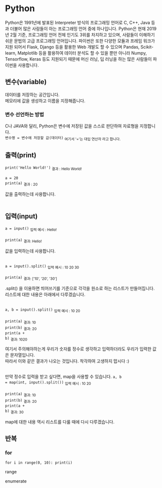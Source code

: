 # Python

Python은 1991년에 발표된 Interpreter 방식의 프로그래밍 언어로 C, C++, Java 등과 더불어 많은 사람들이 아는 프로그래밍 언어 중에 하나입니다. Python은 현재 2019년 2월 기준, 프로그래밍 언어 전체 인기도 3위를 차지하고 있으며, 사람들이 이해하기 쉬운 문법의 고급 프로그래밍 언어입니다. 파이썬은 또한 다양한 모듈과 프레임 워크가 지원 되어서 Flask, Django 등을 활용한 Web 개발도 할 수 있으며 Pandas, Scikit-learn, Matplotlib 등을 활용하여 데이터 분석도 할 수 있을 뿐만 아니라 Numpy, Tensorflow, Keras 등도 지원되기 때문에 머신 러닝, 딥 러닝을 하는 많은 사람들이 파이썬을 사용합니다.
<br/>

## 변수(variable)
  데이터를 저장하는 공간입니다. <br/>
  메모리에 값을 생성하고 이름을 지정해줍니다. <br/>

### 변수 선언하는 방법
  C나 JAVA와 달리, Python은 변수에 저장된 값을 스스로 판단하여 자료형을 지정합니다. <br/>
<code>변수명 = 변수에 저장할 값(데이터)</code> <sub>여기서 '='는 대입 연산자 라고 합니다. </sub> <br/>
  
## 출력(print)
<code>print('Hello World!')</code> <sub>결과 : Hello World! </sub> <br/><br/>
<code>a = 20</code> <br/>
<code>print(a)</code> <sub>결과 : 20 </sub> <br/>

값을 출력하는데 사용합니다. <br/><br/>

## 입력(input)
<code>a = input()</code> <sub>입력 예시 : Hello! </sub> <br/><br/>
<code>print(a)</code> <sub>결과: Hello! </sub> <br/>

값을 입력하는데 사용합니다. <br/><br/>

<code>a = input().split()</code> <sub>입력 예시 : 10 20 30 </sub> <br/><br/>
<code>print(a)</code> <sub>결과: ['10', '20', '30'] </sub> <br/>

.split() 을 이용하면 띄어쓰기를 기준으로 각각을 원소로 하는 리스트가 만들어집니다. <br/>
리스트에 대한 내용은 아래에서 다루겠습니다. <br/><br/>

<code>a, b = input().split()</code> <sub>입력 예시 : 10 20 </sub> <br/><br/>
<code>print(a)</code> <sub>결과: 10  </sub> <br/>
<code>print(b)</code> <sub>결과: 20  </sub> <br/>
<code>print(a + b)</code> <sub>결과: 1020  </sub> <br/>

여기서 주의해야하는게 우리가 숫자를 정수로 생각하고 입력하더라도 우리가 입력한 값은 문자열입니다. <br/>
따라서 이와 같은 결과가 나오는 것입니다. 착각하여 고생하지 맙시다 :) <br/><br/>

만약 정수로 입력을 받고 싶다면, map을 사용할 수 있습니다.
<code>a, b = map(int, input().split())</code> <sub>입력 예시 : 10 20 </sub> <br/><br/>
<code>print(a)</code> <sub>결과: 10  </sub> <br/>
<code>print(b)</code> <sub>결과: 20  </sub> <br/>
<code>print(a + b)</code> <sub>결과: 30  </sub> <br/>

map에 대한 내용 역시 리스트를 다룰 때에 다시 다루겠습니다.

## 반복

### for
<code>for i in range(0, 10):  print(i)</code>

range 

enumerate
